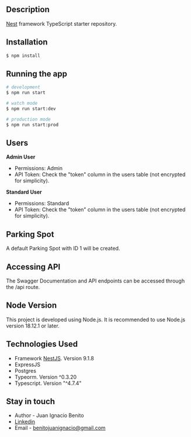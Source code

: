 ## Description

[Nest](https://github.com/nestjs/nest) framework TypeScript starter repository.

## Installation

```bash
$ npm install
```

## Running the app

```bash
# development
$ npm run start

# watch mode
$ npm run start:dev

# production mode
$ npm run start:prod
```

## Users

**Admin User**

- Permissions: Admin
- API Token: Check the "token" column in the users table (not encrypted for simplicity).

**Standard User**

- Permissions: Standard
- API Token: Check the "token" column in the users table (not encrypted for simplicity).

## Parking Spot

A default Parking Spot with ID 1 will be created.

## Accessing API

The Swagger Documentation and API endpoints can be accessed through the /api route.

## Node Version

This project is developed using Node.js. It is recommended to use Node.js version 18.12.1 or later.

## Technologies Used

- Framework [NestJS](https://nestjs.com/). Version 9.1.8
- ExpressJS
- Postgres
- Typeorm. Version ^0.3.20
- Typescript. Version "^4.7.4"

## Stay in touch

- Author - Juan Ignacio Benito
- [Linkedin](https://www.linkedin.com/in/juan-ignacio-benito-861127163)
- Email - benitojuanignacio@gmail.com
